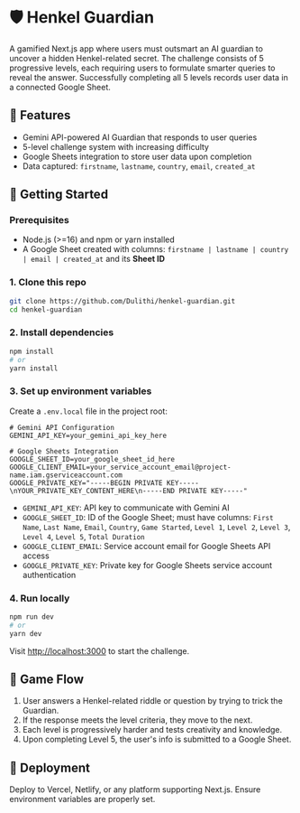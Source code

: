 # 🛡️ Henkel Guardian

A gamified Next.js app where users must outsmart an AI guardian to uncover a hidden Henkel-related secret. The challenge consists of 5 progressive levels, each requiring users to formulate smarter queries to reveal the answer. Successfully completing all 5 levels records user data in a connected Google Sheet.

## 🧩 Features

* Gemini API-powered AI Guardian that responds to user queries
* 5-level challenge system with increasing difficulty
* Google Sheets integration to store user data upon completion
* Data captured: `firstname`, `lastname`, `country`, `email`, `created_at`

## 🚀 Getting Started

### Prerequisites

* Node.js (>=16) and npm or yarn installed
* A Google Sheet created with columns:
  `firstname | lastname | country | email | created_at`
  and its **Sheet ID**

### 1. Clone this repo

```bash
git clone https://github.com/Dulithi/henkel-guardian.git
cd henkel-guardian
```

### 2. Install dependencies

```bash
npm install
# or
yarn install
```

### 3. Set up environment variables

Create a `.env.local` file in the project root:

```env
# Gemini API Configuration
GEMINI_API_KEY=your_gemini_api_key_here

# Google Sheets Integration
GOOGLE_SHEET_ID=your_google_sheet_id_here
GOOGLE_CLIENT_EMAIL=your_service_account_email@project-name.iam.gserviceaccount.com
GOOGLE_PRIVATE_KEY="-----BEGIN PRIVATE KEY-----\nYOUR_PRIVATE_KEY_CONTENT_HERE\n-----END PRIVATE KEY-----"
```


- `GEMINI_API_KEY`: API key to communicate with Gemini AI
- `GOOGLE_SHEET_ID`: ID of the Google Sheet; must have columns: `First Name`, `Last Name`, `Email`, `Country`, `Game Started`, `Level 1`, `Level 2`, `Level 3`, `Level 4`, `Level 5`, `Total Duration`
- `GOOGLE_CLIENT_EMAIL`: Service account email for Google Sheets API access
- `GOOGLE_PRIVATE_KEY`: Private key for Google Sheets service account authentication

### 4. Run locally

```bash
npm run dev
# or
yarn dev
```

Visit [http://localhost:3000](http://localhost:3000) to start the challenge.

## 🧠 Game Flow

1. User answers a Henkel-related riddle or question by trying to trick the Guardian.
2. If the response meets the level criteria, they move to the next.
3. Each level is progressively harder and tests creativity and knowledge.
4. Upon completing Level 5, the user's info is submitted to a Google Sheet.

## 🚀 Deployment

Deploy to Vercel, Netlify, or any platform supporting Next.js. Ensure environment variables are properly set.
